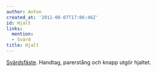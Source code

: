 ```yaml
---
author: Anton
created_at: '2011-08-07T17:06:46Z'
id: Hjalt
links:
  mention:
  - Svärd
title: Hjalt
---
```


[Svärdsfäste]. Handtag, parerstång och knapp utgör hjaltet.

  [Svärdsfäste]: Svärd
